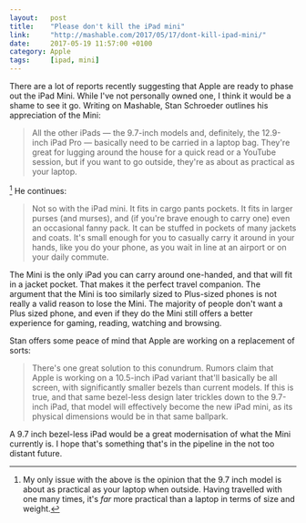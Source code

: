 ```yaml
---
layout:   post
title:    "Please don't kill the iPad mini"
link:     "http://mashable.com/2017/05/17/dont-kill-ipad-mini/"
date:     2017-05-19 11:57:00 +0100
category: Apple
tags:     [ipad, mini]
---
```


There are a lot of reports recently suggesting that Apple are ready to phase out the iPad Mini. While I've not personally owned one, I think it would be a shame to see it go. Writing on Mashable, Stan Schroeder outlines his appreciation of the Mini:

> All the other iPads — the 9.7-inch models and, definitely, the 12.9-inch iPad Pro — basically need to be carried in a laptop bag. They're great for lugging around the house for a quick read or a YouTube session, but if you want to go outside, they're as about as practical as your laptop.

[^1] He continues:

> Not so with the iPad mini. It fits in cargo pants pockets. It fits in larger purses (and murses), and (if you're brave enough to carry one) even an occasional fanny pack. It can be stuffed in pockets of many jackets and coats. It's small enough for you to casually carry it around in your hands, like you do your phone, as you wait in line at an airport or on your daily commute.

The Mini is the only iPad you can carry around one-handed, and that will fit in a jacket pocket. That makes it the perfect travel companion. The argument that the Mini is too similarly sized to Plus-sized phones is not really a valid reason to lose the Mini. The majority of people don't want a Plus sized phone, and even if they do the Mini still offers a better experience for gaming, reading, watching and browsing.

Stan offers some peace of mind that Apple are working on a replacement of sorts:

> There's one great solution to this conundrum. Rumors claim that Apple is working on a 10.5-inch iPad variant that'll basically be all screen, with significantly smaller bezels than current models. If this is true, and that same bezel-less design later trickles down to the 9.7-inch iPad, that model will effectively become the new iPad mini, as its physical dimensions would be in that same ballpark.

A 9.7 inch bezel-less iPad would be a great modernisation of what the Mini currently is. I hope that's something that's in the pipeline in the not too distant future. 

[^1]: My only issue with the above is the opinion that the 9.7 inch model is about as practical as your laptop when outside. Having travelled with one many times, it's *far* more practical than a laptop in terms of size and weight.
